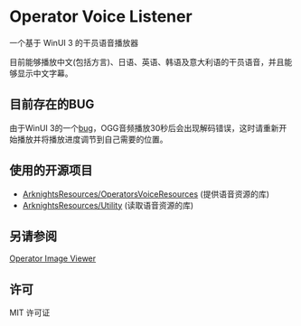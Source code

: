 # Operator Voice Listener

一个基于 WinUI 3 的干员语音播放器

目前能够播放中文(包括方言)、日语、英语、韩语及意大利语的干员语音，并且能够显示中文字幕。

## 目前存在的BUG
由于WinUI 3的一个[bug](https://github.com/microsoft/WindowsAppSDK/issues/3305)，OGG音频播放30秒后会出现解码错误，这时请重新开始播放并将播放进度调节到自己需要的位置。

## 使用的开源项目
* [ArknightsResources/OperatorsVoiceResources](https://github.com/ArknightsResources/OperatorsVoiceResources) (提供语音资源的库)
* [ArknightsResources/Utility](https://github.com/ArknightsResources/Utility) (读取语音资源的库)

## 另请参阅
[Operator Image Viewer](https://github.com/Baka632/OperatorImageViewer)

## 许可
MIT 许可证

